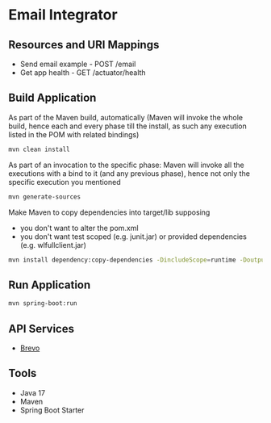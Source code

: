 # Email Integrator

## Resources and URI Mappings

- Send email example - POST /email
- Get app health - GET /actuator/health

## Build Application

As part of the Maven build, automatically (Maven will invoke the whole build, hence each and every phase till the install, as such any execution listed in the POM with related bindings)


```bash
mvn clean install
```

As part of an invocation to the specific phase: Maven will invoke all the executions with a bind to it (and any previous phase), hence not only the specific execution you mentioned

```bash
mvn generate-sources
```

Make Maven to copy dependencies into target/lib supposing
- you don't want to alter the pom.xml
- you don't want test scoped (e.g. junit.jar) or provided dependencies (e.g. wlfullclient.jar)

```bash
mvn install dependency:copy-dependencies -DincludeScope=runtime -DoutputDirectory=target/lib
```

## Run Application

```bash
mvn spring-boot:run
```

## API Services
- [Brevo](https://github.com/sendinblue/APIv3-java-library?tab=readme-ov-file)

## Tools

- Java 17
- Maven
- Spring Boot Starter
